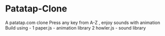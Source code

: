 # Patatap-Clone
A patatap.com clone
Press any key from A-Z , enjoy sounds with animation
Build using -
1 paper.js - animation library
2 howler.js - sound library
